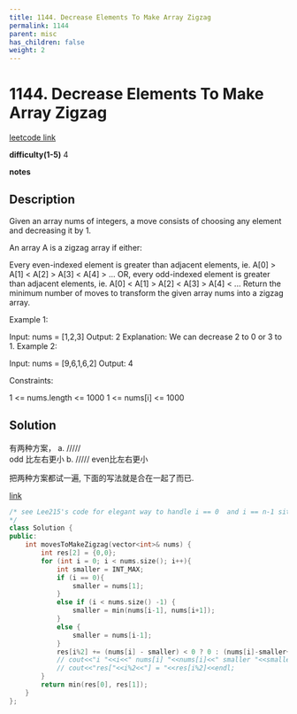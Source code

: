 ```yaml
---
title: 1144. Decrease Elements To Make Array Zigzag
permalink: 1144
parent: misc
has_children: false
weight: 2
---
```

# 1144. Decrease Elements To Make Array Zigzag
[leetcode link](https://leetcode.com/problems/decrease-elements-to-make-array-zigzag/)

**difficulty(1-5)** 
4

**notes** 


## Description
Given an array nums of integers, a move consists of choosing any element and decreasing it by 1.

An array A is a zigzag array if either:

Every even-indexed element is greater than adjacent elements, ie. A[0] > A[1] < A[2] > A[3] < A[4] > ...
OR, every odd-indexed element is greater than adjacent elements, ie. A[0] < A[1] > A[2] < A[3] > A[4] < ...
Return the minimum number of moves to transform the given array nums into a zigzag array.

 

Example 1:

Input: nums = [1,2,3]
Output: 2
Explanation: We can decrease 2 to 0 or 3 to 1.
Example 2:

Input: nums = [9,6,1,6,2]
Output: 4
 

Constraints:

1 <= nums.length <= 1000
1 <= nums[i] <= 1000

## Solution
有两种方案， 
a. /\/\/\/\/\
  odd 比左右更小
b. \/\/\/\/\/
  even比左右更小

把两种方案都试一遍, 下面的写法就是合在一起了而已.


[link](https://leetcode.com/problems/decrease-elements-to-make-array-zigzag/discuss/350576/JavaC%2B%2BPython-Easy-and-concise)
```c++
/* see Lee215's code for elegant way to handle i == 0  and i == n-1 situation
*/
class Solution {
public:
    int movesToMakeZigzag(vector<int>& nums) {
        int res[2] = {0,0};
        for (int i = 0; i < nums.size(); i++){
            int smaller = INT_MAX;
            if (i == 0){
                smaller = nums[1];
            }
            else if (i < nums.size() -1) {
                smaller = min(nums[i-1], nums[i+1]);
            }
            else {
                smaller = nums[i-1];
            }
            res[i%2] += (nums[i] - smaller) < 0 ? 0 : (nums[i]-smaller+1);
            // cout<<"i "<<i<<" nums[i] "<<nums[i]<<" smaller "<<smaller<<endl;
            // cout<<"res["<<i%2<<"] = "<<res[i%2]<<endl;
        }
        return min(res[0], res[1]);
    }
};
``` 


